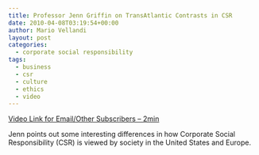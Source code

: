 ```yaml
---
title: Professor Jenn Griffin on TransAtlantic Contrasts in CSR
date: 2010-04-08T03:19:54+00:00
author: Mario Vellandi
layout: post
categories:
  - corporate social responsibility
tags:
  - business
  - csr
  - culture
  - ethics
  - video
---
```

[Video Link for Email/Other Subscribers &#8211; 2min](http://www.youtube.com/watch?v=WoCrVpbYapw)

Jenn points out some interesting differences in how Corporate Social Responsibility (CSR) is viewed by society in the United States and Europe.
